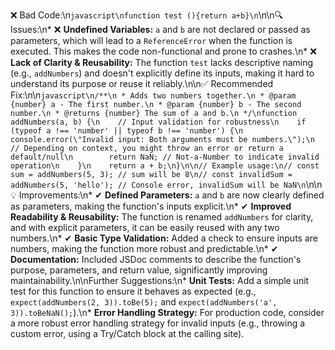 ❌ Bad Code:\n```javascript\nfunction test (){return a+b}\n```\n\n🔍 Issues:\n*   ❌ **Undefined Variables:** `a` and `b` are not declared or passed as parameters, which will lead to a `ReferenceError` when the function is executed. This makes the code non-functional and prone to crashes.\n*   ❌ **Lack of Clarity & Reusability:** The function `test` lacks descriptive naming (e.g., `addNumbers`) and doesn't explicitly define its inputs, making it hard to understand its purpose or reuse it reliably.\n\n✅ Recommended Fix:\n\n```javascript\n/**\n * Adds two numbers together.\n * @param {number} a - The first number.\n * @param {number} b - The second number.\n * @returns {number} The sum of a and b.\n */\nfunction addNumbers(a, b) {\n    // Input validation for robustness\n    if (typeof a !== 'number' || typeof b !== 'number') {\n        console.error(\"Invalid input: Both arguments must be numbers.\");\n        // Depending on context, you might throw an error or return a default/null\n        return NaN; // Not-a-Number to indicate invalid operation\n    }\n    return a + b;\n}\n\n// Example usage:\n// const sum = addNumbers(5, 3); // sum will be 8\n// const invalidSum = addNumbers(5, 'hello'); // Console error, invalidSum will be NaN\n```\n\n💡 Improvements:\n*   ✔ **Defined Parameters:** `a` and `b` are now clearly defined as parameters, making the function's inputs explicit.\n*   ✔ **Improved Readability & Reusability:** The function is renamed `addNumbers` for clarity, and with explicit parameters, it can be easily reused with any two numbers.\n*   ✔ **Basic Type Validation:** Added a check to ensure inputs are numbers, making the function more robust and predictable.\n*   ✔ **Documentation:** Included JSDoc comments to describe the function's purpose, parameters, and return value, significantly improving maintainability.\n\nFurther Suggestions:\n*   **Unit Tests:** Add a simple unit test for this function to ensure it behaves as expected (e.g., `expect(addNumbers(2, 3)).toBe(5);` and `expect(addNumbers('a', 3)).toBeNaN();`).\n*   **Error Handling Strategy:** For production code, consider a more robust error handling strategy for invalid inputs (e.g., throwing a custom error, using a Try/Catch block at the calling site).
